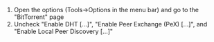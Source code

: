 1. Open the options (Tools->Options in the menu bar) and go to the "BitTorrent" page
2. Uncheck "Enable DHT [...]", "Enable Peer Exchange (PeX) [...]", and "Enable Local Peer Discovery [...]"